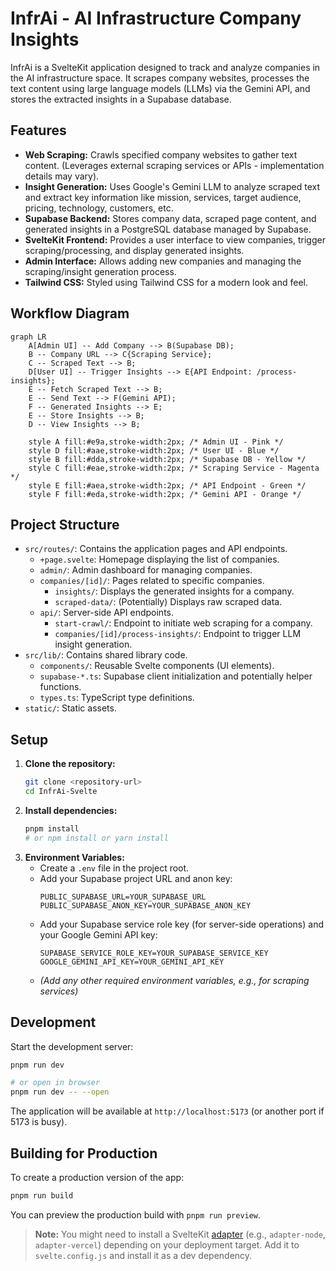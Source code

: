 # InfrAi - AI Infrastructure Company Insights

InfrAi is a SvelteKit application designed to track and analyze companies in the AI infrastructure space. It scrapes company websites, processes the text content using large language models (LLMs) via the Gemini API, and stores the extracted insights in a Supabase database.

## Features

*   **Web Scraping:** Crawls specified company websites to gather text content. (Leverages external scraping services or APIs - implementation details may vary).
*   **Insight Generation:** Uses Google's Gemini LLM to analyze scraped text and extract key information like mission, services, target audience, pricing, technology, customers, etc.
*   **Supabase Backend:** Stores company data, scraped page content, and generated insights in a PostgreSQL database managed by Supabase.
*   **SvelteKit Frontend:** Provides a user interface to view companies, trigger scraping/processing, and display generated insights.
*   **Admin Interface:** Allows adding new companies and managing the scraping/insight generation process.
*   **Tailwind CSS:** Styled using Tailwind CSS for a modern look and feel.

## Workflow Diagram

```mermaid
graph LR
    A[Admin UI] -- Add Company --> B(Supabase DB);
    B -- Company URL --> C{Scraping Service};
    C -- Scraped Text --> B;
    D[User UI] -- Trigger Insights --> E{API Endpoint: /process-insights};
    E -- Fetch Scraped Text --> B;
    E -- Send Text --> F(Gemini API);
    F -- Generated Insights --> E;
    E -- Store Insights --> B;
    D -- View Insights --> B;

    style A fill:#e9a,stroke-width:2px; /* Admin UI - Pink */
    style D fill:#aae,stroke-width:2px; /* User UI - Blue */
    style B fill:#dda,stroke-width:2px; /* Supabase DB - Yellow */
    style C fill:#eae,stroke-width:2px; /* Scraping Service - Magenta */
    style E fill:#aea,stroke-width:2px; /* API Endpoint - Green */
    style F fill:#eda,stroke-width:2px; /* Gemini API - Orange */
```

## Project Structure

*   `src/routes/`: Contains the application pages and API endpoints.
    *   `+page.svelte`: Homepage displaying the list of companies.
    *   `admin/`: Admin dashboard for managing companies.
    *   `companies/[id]/`: Pages related to specific companies.
        *   `insights/`: Displays the generated insights for a company.
        *   `scraped-data/`: (Potentially) Displays raw scraped data.
    *   `api/`: Server-side API endpoints.
        *   `start-crawl/`: Endpoint to initiate web scraping for a company.
        *   `companies/[id]/process-insights/`: Endpoint to trigger LLM insight generation.
*   `src/lib/`: Contains shared library code.
    *   `components/`: Reusable Svelte components (UI elements).
    *   `supabase-*.ts`: Supabase client initialization and potentially helper functions.
    *   `types.ts`: TypeScript type definitions.
*   `static/`: Static assets.

## Setup

1.  **Clone the repository:**
    ```bash
    git clone <repository-url>
    cd InfrAi-Svelte
    ```
2.  **Install dependencies:**
    ```bash
    pnpm install
    # or npm install or yarn install
    ```
3.  **Environment Variables:**
    *   Create a `.env` file in the project root.
    *   Add your Supabase project URL and anon key:
        ```env
        PUBLIC_SUPABASE_URL=YOUR_SUPABASE_URL
        PUBLIC_SUPABASE_ANON_KEY=YOUR_SUPABASE_ANON_KEY
        ```
    *   Add your Supabase service role key (for server-side operations) and your Google Gemini API key:
        ```env
        SUPABASE_SERVICE_ROLE_KEY=YOUR_SUPABASE_SERVICE_KEY
        GOOGLE_GEMINI_API_KEY=YOUR_GEMINI_API_KEY
        ```
    *   *(Add any other required environment variables, e.g., for scraping services)*

## Development

Start the development server:

```bash
pnpm run dev

# or open in browser
pnpm run dev -- --open
```

The application will be available at `http://localhost:5173` (or another port if 5173 is busy).

## Building for Production

To create a production version of the app:

```bash
pnpm run build
```

You can preview the production build with `pnpm run preview`.

> **Note:** You might need to install a SvelteKit [adapter](https://kit.svelte.dev/docs/adapters) (e.g., `adapter-node`, `adapter-vercel`) depending on your deployment target. Add it to `svelte.config.js` and install it as a dev dependency.

